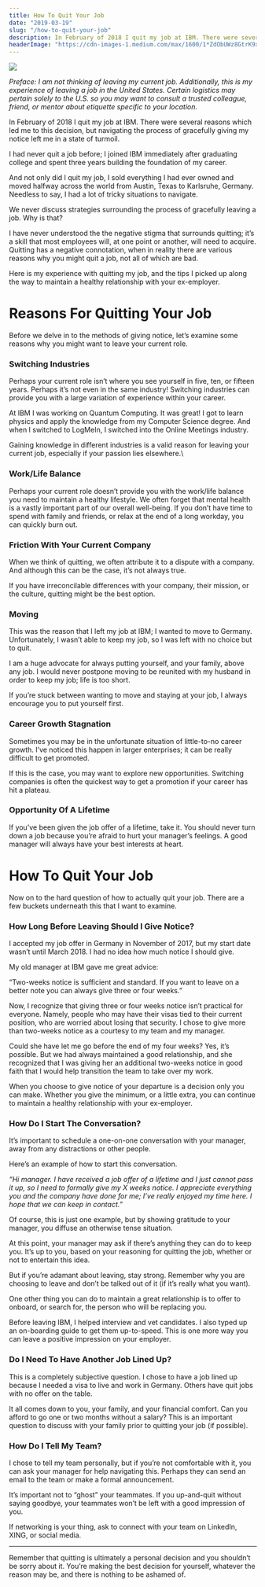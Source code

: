 ```yaml
---
title: How To Quit Your Job
date: "2019-03-19"
slug: "/how-to-quit-your-job"
description: In February of 2018 I quit my job at IBM. There were several reasons which led me to this decision, but navigating the process of gracefully giving my notice left me in a state of turmoil.
headerImage: "https://cdn-images-1.medium.com/max/1600/1*ZdObUWz8GtrK9xD1Y1X_cw.jpeg"
---
```


<img src="https://cdn-images-1.medium.com/max/1600/1*ZdObUWz8GtrK9xD1Y1X_cw.jpeg" />

_Preface: I am not thinking of leaving my current job. Additionally, this is my experience of leaving a job in the United States. Certain logistics may pertain solely to the U.S. so you may want to consult a trusted colleague, friend, or mentor about etiquette specific to your location._

In February of 2018 I quit my job at IBM. There were several reasons which led me to this decision, but navigating the process of gracefully giving my notice left me in a state of turmoil.

I had never quit a job before; I joined IBM immediately after graduating college and spent three years building the foundation of my career.

And not only did I quit my job, I sold everything I had ever owned and moved halfway across the world from Austin, Texas to Karlsruhe, Germany. Needless to say, I had a lot of tricky situations to navigate.

We never discuss strategies surrounding the process of gracefully leaving a job. Why is that?

I have never understood the the negative stigma that surrounds quitting; it’s a skill that most employees will, at one point or another, will need to acquire. Quitting has a negative connotation, when in reality there are various reasons why you might quit a job, not all of which are bad.

Here is my experience with quitting my job, and the tips I picked up along the way to maintain a healthy relationship with your ex-employer.

# Reasons For Quitting Your Job

Before we delve in to the methods of giving notice, let’s examine some reasons why you might want to leave your current role.

### Switching Industries

Perhaps your current role isn’t where you see yourself in five, ten, or fifteen years. Perhaps it’s not even in the same industry! Switching industries can provide you with a large variation of experience within your career.

At IBM I was working on Quantum Computing. It was great! I got to learn physics and apply the knowledge from my Computer Science degree. And when I switched to LogMeIn, I switched into the Online Meetings industry.

Gaining knowledge in different industries is a valid reason for leaving your current job, especially if your passion lies elsewhere.\

### Work/Life Balance

Perhaps your current role doesn’t provide you with the work/life balance you need to maintain a healthy lifestyle. We often forget that mental health is a vastly important part of our overall well-being. If you don’t have time to spend with family and friends, or relax at the end of a long workday, you can quickly burn out.

### Friction With Your Current Company

When we think of quitting, we often attribute it to a dispute with a company. And although this can be the case, it’s not always true.

If you have irreconcilable differences with your company, their mission, or the culture, quitting might be the best option.

### Moving

This was the reason that I left my job at IBM; I wanted to move to Germany. Unfortunately, I wasn’t able to keep my job, so I was left with no choice but to quit.

I am a huge advocate for always putting yourself, and your family, above any job. I would never postpone moving to be reunited with my husband in order to keep my job; life is too short.

If you’re stuck between wanting to move and staying at your job, I always encourage you to put yourself first.

### Career Growth Stagnation

Sometimes you may be in the unfortunate situation of little-to-no career growth. I’ve noticed this happen in larger enterprises; it can be really difficult to get promoted.

If this is the case, you may want to explore new opportunities. Switching companies is often the quickest way to get a promotion if your career has hit a plateau.

### Opportunity Of A Lifetime

If you’ve been given the job offer of a lifetime, take it. You should never turn down a job because you’re afraid to hurt your manager’s feelings. A good manager will always have your best interests at heart.

# How To Quit Your Job

Now on to the hard question of how to actually quit your job. There are a few buckets underneath this that I want to examine.

### How Long Before Leaving Should I Give Notice?

I accepted my job offer in Germany in November of 2017, but my start date wasn’t until March 2018. I had no idea how much notice I should give.

My old manager at IBM gave me great advice:

“Two-weeks notice is sufficient and standard. If you want to leave on a better note you can always give three or four weeks.”

Now, I recognize that giving three or four weeks notice isn’t practical for everyone. Namely, people who may have their visas tied to their current position, who are worried about losing that security. I chose to give more than two-weeks notice as a courtesy to my team and my manager.

Could she have let me go before the end of my four weeks? Yes, it’s possible. But we had always maintained a good relationship, and she recognized that I was giving her an additional two-weeks notice in good faith that I would help transition the team to take over my work.

When you choose to give notice of your departure is a decision only you can make. Whether you give the minimum, or a little extra, you can continue to maintain a healthy relationship with your ex-employer.

### How Do I Start The Conversation?

It’s important to schedule a one-on-one conversation with your manager, away from any distractions or other people.

Here’s an example of how to start this conversation.

_“Hi manager. I have received a job offer of a lifetime and I just cannot pass it up, so I need to formally give my X weeks notice. I appreciate everything you and the company have done for me; I’ve really enjoyed my time here. I hope that we can keep in contact.”_

Of course, this is just one example, but by showing gratitude to your manager, you diffuse an otherwise tense situation.

At this point, your manager may ask if there’s anything they can do to keep you. It’s up to you, based on your reasoning for quitting the job, whether or not to entertain this idea.

But if you’re adamant about leaving, stay strong. Remember why you are choosing to leave and don’t be talked out of it (if it’s really what you want).

One other thing you can do to maintain a great relationship is to offer to onboard, or search for, the person who will be replacing you.

Before leaving IBM, I helped interview and vet candidates. I also typed up an on-boarding guide to get them up-to-speed. This is one more way you can leave a positive impression on your employer.

### Do I Need To Have Another Job Lined Up?

This is a completely subjective question. I chose to have a job lined up because I needed a visa to live and work in Germany. Others have quit jobs with no offer on the table.

It all comes down to you, your family, and your financial comfort. Can you afford to go one or two months without a salary? This is an important question to discuss with your family prior to quitting your job (if possible).

### How Do I Tell My Team?

I chose to tell my team personally, but if you’re not comfortable with it, you can ask your manager for help navigating this. Perhaps they can send an email to the team or make a formal announcement.

It’s important not to “ghost” your teammates. If you up-and-quit without saying goodbye, your teammates won’t be left with a good impression of you.

If networking is your thing, ask to connect with your team on LinkedIn, XING, or social media.

---

Remember that quitting is ultimately a personal decision and you shouldn’t be sorry about it. You’re making the best decision for yourself, whatever the reason may be, and there is nothing to be ashamed of.
